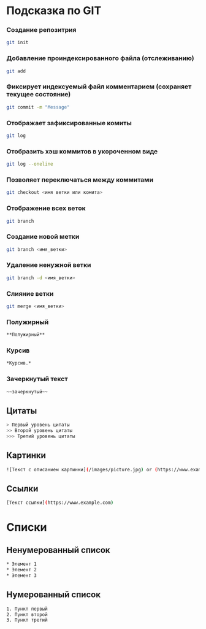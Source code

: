 # Подсказка по GIT

### Создание репозитрия
```sh
git init
```
### Добавление проиндексированного файла (отслеживанию)
```sh
git add
```
### Фиксирует индексуемый файл комментарием (сохраняет текущее состояние)
```sh
git commit -m "Message"
```
### Отображает зафиксированные комиты
```sh
git log
```
### Отобразить хэш коммитов в укороченном виде
```sh
git log --oneline
```
### Позволяет переключаться между коммитами
```sh
git checkout <имя ветки или комита>
```
### Отображение всех веток
```sh
git branch
```
### Создание новой метки
```sh
git branch <имя_ветки>
```
### Удаление ненужной ветки
```sh
git branch -d <имя_ветки>
```
### Слияние ветки
```sh
git merge <имя_ветки>
```

### Полужирный
```sh
**Полужирный**
```
### Курсив
```sh
*Курсив.*
```
### Зачеркнутый текст
```sh
~~зачеркнутый~~
```
## Цитаты
```sh
> Первый уровень цитаты
>> Второй уровень цитаты
>>> Третий уровень цитаты
```

## Картинки
```sh
![Текст с описанием картинки](/images/picture.jpg) or (https://www.example.com/image.jpg)
```
## Ссылки
```sh
[Текст ссылки](https://www.example.com)
```

# Списки
## Ненумерованный список
```sh
* Элемент 1
* Элемент 2
* Элемент 3
```
## Нумерованный список
```sh
1. Пункт первый
2. Пункт второй
3. Пункт третий
```


